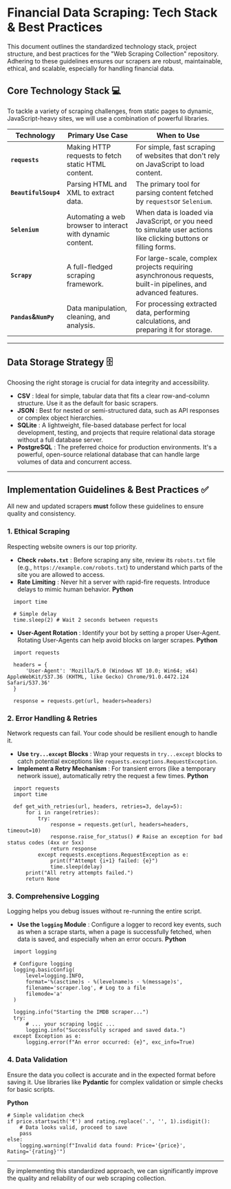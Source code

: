 # Financial Data Scraping: Tech Stack & Best Practices

This document outlines the standardized technology stack, project structure, and best practices for the "Web Scraping Collection" repository. Adhering to these guidelines ensures our scrapers are robust, maintainable, ethical, and scalable, especially for handling financial data.

## Core Technology Stack 💻

To tackle a variety of scraping challenges, from static pages to dynamic, JavaScript-heavy sites, we will use a combination of powerful libraries.

| Technology                     | Primary Use Case                                           | When to Use                                                                                                      |
| ------------------------------ | ---------------------------------------------------------- | ---------------------------------------------------------------------------------------------------------------- |
| **`requests`**         | Making HTTP requests to fetch static HTML content.         | For simple, fast scraping of websites that don't rely on JavaScript to load content.                             |
| **`BeautifulSoup4`**   | Parsing HTML and XML to extract data.                      | The primary tool for parsing content fetched by `requests`or `Selenium`.                                     |
| **`Selenium`**         | Automating a web browser to interact with dynamic content. | When data is loaded via JavaScript, or you need to simulate user actions like clicking buttons or filling forms. |
| **`Scrapy`**           | A full-fledged scraping framework.                         | For large-scale, complex projects requiring asynchronous requests, built-in pipelines, and advanced features.    |
| **`Pandas`&`NumPy`** | Data manipulation, cleaning, and analysis.                 | For processing extracted data, performing calculations, and preparing it for storage.                            |

---

## Data Storage Strategy 🗄️

Choosing the right storage is crucial for data integrity and accessibility.

* **CSV** : Ideal for simple, tabular data that fits a clear row-and-column structure. Use it as the default for basic scrapers.
* **JSON** : Best for nested or semi-structured data, such as API responses or complex object hierarchies.
* **SQLite** : A lightweight, file-based database perfect for local development, testing, and projects that require relational data storage without a full database server.
* **PostgreSQL** : The preferred choice for production environments. It's a powerful, open-source relational database that can handle large volumes of data and concurrent access.

---

## Implementation Guidelines & Best Practices ✅

All new and updated scrapers **must** follow these guidelines to ensure quality and consistency.

### 1. Ethical Scraping

Respecting website owners is our top priority.

* **Check `robots.txt`** : Before scraping any site, review its `robots.txt` file (e.g., `https://example.com/robots.txt`) to understand which parts of the site you are allowed to access.
* **Rate Limiting** : Never hit a server with rapid-fire requests. Introduce delays to mimic human behavior.
  **Python**

```
  import time

  # Simple delay
  time.sleep(2) # Wait 2 seconds between requests
```

* **User-Agent Rotation** : Identify your bot by setting a proper User-Agent. Rotating User-Agents can help avoid blocks on larger scrapes.
  **Python**

```
  import requests

  headers = {
      'User-Agent': 'Mozilla/5.0 (Windows NT 10.0; Win64; x64) AppleWebKit/537.36 (KHTML, like Gecko) Chrome/91.0.4472.124 Safari/537.36'
  }

  response = requests.get(url, headers=headers)
```

### 2. Error Handling & Retries

Network requests can fail. Your code should be resilient enough to handle it.

* **Use `try...except` Blocks** : Wrap your requests in `try...except` blocks to catch potential exceptions like `requests.exceptions.RequestException`.
* **Implement a Retry Mechanism** : For transient errors (like a temporary network issue), automatically retry the request a few times.
  **Python**

```
  import requests
  import time

  def get_with_retries(url, headers, retries=3, delay=5):
      for i in range(retries):
          try:
              response = requests.get(url, headers=headers, timeout=10)
              response.raise_for_status() # Raise an exception for bad status codes (4xx or 5xx)
              return response
          except requests.exceptions.RequestException as e:
              print(f"Attempt {i+1} failed: {e}")
              time.sleep(delay)
      print("All retry attempts failed.")
      return None
```

### 3. Comprehensive Logging

Logging helps you debug issues without re-running the entire script.

* **Use the `logging` Module** : Configure a logger to record key events, such as when a scrape starts, when a page is successfully fetched, when data is saved, and especially when an error occurs.
  **Python**

```
  import logging

  # Configure logging
  logging.basicConfig(
      level=logging.INFO,
      format='%(asctime)s - %(levelname)s - %(message)s',
      filename='scraper.log', # Log to a file
      filemode='a'
  )

  logging.info("Starting the IMDB scraper...")
  try:
      # ... your scraping logic ...
      logging.info("Successfully scraped and saved data.")
  except Exception as e:
      logging.error(f"An error occurred: {e}", exc_info=True)
```

### 4. Data Validation

Ensure the data you collect is accurate and in the expected format before saving it. Use libraries like **Pydantic** for complex validation or simple checks for basic scripts.

**Python**

```
# Simple validation check
if price.startswith('₹') and rating.replace('.', '', 1).isdigit():
    # Data looks valid, proceed to save
    pass
else:
    logging.warning(f"Invalid data found: Price='{price}', Rating='{rating}'")

```

---

By implementing this standardized approach, we can significantly improve the quality and reliability of our web scraping collection.
